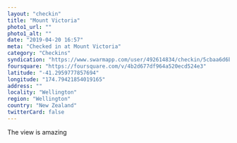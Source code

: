 ```yaml
---
layout: "checkin"
title: "Mount Victoria"
photo1_url: ""
photo1_alt: ""
date: "2019-04-20 16:57"
meta: "Checked in at Mount Victoria"
category: "Checkins"
syndication: "https://www.swarmapp.com/user/492614834/checkin/5cbaa6d6bd4009002c97e848"
foursquare: "https://foursquare.com/v/4b2d677df964a520ecd524e3"
latitude: "-41.2959777857694"
longitude: "174.79421854019165"
address: ""
locality: "Wellington"
region: "Wellington"
country: "New Zealand"
twitterCard: false
---
```

The view is amazing
